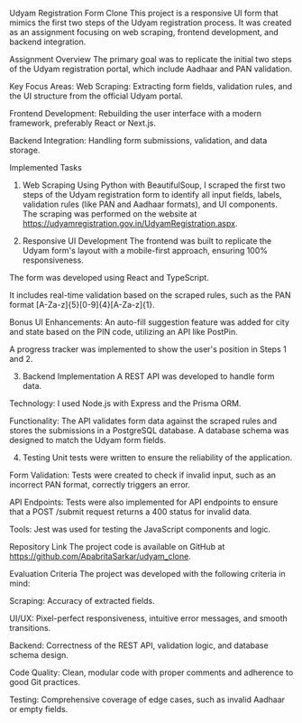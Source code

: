 Udyam Registration Form Clone
This project is a responsive UI form that mimics the first two steps of the Udyam registration process. It was created as an assignment focusing on web scraping, frontend development, and backend integration.

Assignment Overview
The primary goal was to replicate the initial two steps of the Udyam registration portal, which include Aadhaar and PAN validation.

Key Focus Areas:
Web Scraping: Extracting form fields, validation rules, and the UI structure from the official Udyam portal.

Frontend Development: Rebuilding the user interface with a modern framework, preferably React or Next.js.

Backend Integration: Handling form submissions, validation, and data storage.

Implemented Tasks
1. Web Scraping
Using Python with BeautifulSoup, I scraped the first two steps of the Udyam registration form to identify all input fields, labels, validation rules (like PAN and Aadhaar formats), and UI components. The scraping was performed on the website at https://udyamregistration.gov.in/UdyamRegistration.aspx.

2. Responsive UI Development
The frontend was built to replicate the Udyam form's layout with a mobile-first approach, ensuring 100% responsiveness.

The form was developed using React and TypeScript.

It includes real-time validation based on the scraped rules, such as the PAN format [A-Za-z]{5}[0-9]{4}[A-Za-z]{1}.

Bonus UI Enhancements:
An auto-fill suggestion feature was added for city and state based on the PIN code, utilizing an API like PostPin.

A progress tracker was implemented to show the user's position in Steps 1 and 2.

3. Backend Implementation
A REST API was developed to handle form data.

Technology: I used Node.js with Express and the Prisma ORM.

Functionality: The API validates form data against the scraped rules and stores the submissions in a PostgreSQL database. A database schema was designed to match the Udyam form fields.

4. Testing
Unit tests were written to ensure the reliability of the application.

Form Validation: Tests were created to check if invalid input, such as an incorrect PAN format, correctly triggers an error.

API Endpoints: Tests were also implemented for API endpoints to ensure that a POST /submit request returns a 400 status for invalid data.

Tools: Jest was used for testing the JavaScript components and logic.

Repository Link
The project code is available on GitHub at https://github.com/ApabritaSarkar/udyam_clone.

Evaluation Criteria
The project was developed with the following criteria in mind:

Scraping: Accuracy of extracted fields.

UI/UX: Pixel-perfect responsiveness, intuitive error messages, and smooth transitions.

Backend: Correctness of the REST API, validation logic, and database schema design.

Code Quality: Clean, modular code with proper comments and adherence to good Git practices.

Testing: Comprehensive coverage of edge cases, such as invalid Aadhaar or empty fields.
